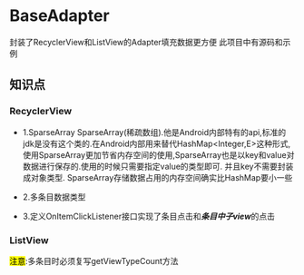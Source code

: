 # BaseAdapter
封装了RecyclerView和ListView的Adapter填充数据更方便
此项目中有源码和示例

## 知识点

### RecyclerView
* 1.SparseArray
    SparseArray(稀疏数组).他是Android内部特有的api,标准的jdk是没有这个类的.在Android内部用来替代HashMap<Integer,E>这种形式,
使用SparseArray更加节省内存空间的使用,SparseArray也是以key和value对数据进行保存的.使用的时候只需要指定value的类型即可.
并且key不需要封装成对象类型.
SparseArray存储数据占用的内存空间确实比HashMap要小一些

* 2.多条目数据类型
* 3.定义OnItemClickListener接口实现了条目点击和***条目中子view***的点击

### ListView
<mark>注意</mark>:多条目时必须复写getViewTypeCount方法



